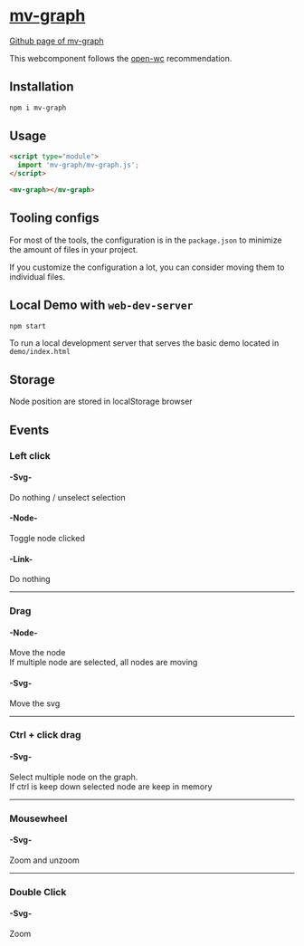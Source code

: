 # [mv-graph](https://meveo-org.github.io/mv-graph/)
  
[Github page of mv-graph](https://meveo-org.github.io/mv-graph/)  
  
This webcomponent follows the [open-wc](https://github.com/open-wc/open-wc) recommendation.

## Installation

```bash
npm i mv-graph
```

## Usage

```html
<script type="module">
  import 'mv-graph/mv-graph.js';
</script>

<mv-graph></mv-graph>
```



## Tooling configs

For most of the tools, the configuration is in the `package.json` to minimize the amount of files in your project.

If you customize the configuration a lot, you can consider moving them to individual files.

## Local Demo with `web-dev-server`

```bash
npm start
```

To run a local development server that serves the basic demo located in `demo/index.html`  

## Storage
Node position are stored in localStorage browser

## Events
### Left click
#### -Svg-
Do nothing / unselect selection
#### -Node-
Toggle node clicked
#### -Link-
Do nothing

---
### Drag
#### -Node-
Move the node  
If multiple node are selected, all nodes are moving
#### -Svg-
Move the svg

---
### Ctrl + click drag
#### -Svg-
Select multiple node on the graph.  
If ctrl is keep down selected node are keep in memory  

---
### Mousewheel
#### -Svg-
Zoom and unzoom

---
### Double Click
#### -Svg-
Zoom
